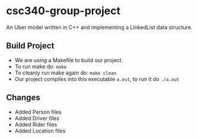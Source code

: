 # csc340-group-project
An Uber model written in C++ and implementing a LInkedList data structure.

## Build Project

* We are using a Makefile to build our project.
* To run make do: `make`
* To cleanly run make again do: `make clean`
* Our project compiles into this executable `a.out`, to run it do `./a.out`

## Changes

- Added Person files
- Added Driver files
- Added Rider files
- Added Location files
